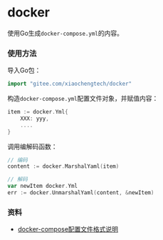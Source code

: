 # docker

使用Go生成`docker-compose.yml`的内容。

### 使用方法

导入Go包：

```go
import "gitee.com/xiaochengtech/docker"
```

构造`docker-compose.yml`配置文件对象，并赋值内容：

```go
item := docker.Yml{
    XXX: yyy,
    ....
}
```

调用编解码函数：

```go
// 编码
content := docker.MarshalYaml(item)

// 解码
var newItem docker.Yml
err := docker.UnmarshalYaml(content, &newItem)
```

### 资料

* [docker-compose配置文件格式说明](https://docs.docker.com/compose/compose-file/)
